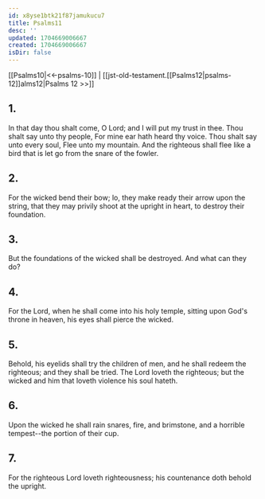 ```yaml
---
id: x8yse1btk21f87jamukucu7
title: Psalms11
desc: ''
updated: 1704669006667
created: 1704669006667
isDir: false
---
```

[[Psalms10|<<-psalms-10]] | [[jst-old-testament.[[Psalms12|psalms-12]]alms12|Psalms 12 >>]]
## 1.
In that day thou shalt come, O Lord; and I will put my trust in thee. Thou shalt say unto thy people, For mine ear hath heard thy voice. Thou shalt say unto every soul, Flee unto my mountain. And the righteous shall flee like a bird that is let go from the snare of the fowler.
## 2.
For the wicked bend their bow; lo, they make ready their arrow upon the string, that they may privily shoot at the upright in heart, to destroy their foundation.
## 3.
But the foundations of the wicked shall be destroyed. And what can they do?
## 4.
For the Lord, when he shall come into his holy temple, sitting upon God\'s throne in heaven, his eyes shall pierce the wicked.
## 5.
Behold, his eyelids shall try the children of men, and he shall redeem the righteous; and they shall be tried. The Lord loveth the righteous; but the wicked and him that loveth violence his soul hateth.
## 6.
Upon the wicked he shall rain snares, fire, and brimstone, and a horrible tempest\--the portion of their cup.
## 7.
For the righteous Lord loveth righteousness; his countenance doth behold the upright.

